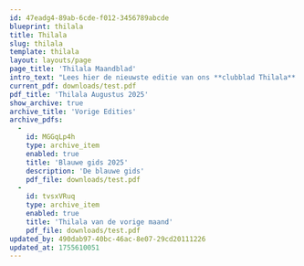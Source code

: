 ```yaml
---
id: 47eadg4-89ab-6cde-f012-3456789abcde
blueprint: thilala
title: Thilala
slug: thilala
template: thilala
layout: layouts/page
page_title: 'Thilala Maandblad'
intro_text: "Lees hier de nieuwste editie van ons **clubblad Thilala**. Ontdek verhalen van onze **scouts**, foto's van **activiteiten** en alle nieuwtjes van de groep."
current_pdf: downloads/test.pdf
pdf_title: 'Thilala Augustus 2025'
show_archive: true
archive_title: 'Vorige Edities'
archive_pdfs:
  -
    id: MGGqLp4h
    type: archive_item
    enabled: true
    title: 'Blauwe gids 2025'
    description: 'De blauwe gids'
    pdf_file: downloads/test.pdf
  -
    id: tvsxVRuq
    type: archive_item
    enabled: true
    title: 'Thilala van de vorige maand'
    pdf_file: downloads/test.pdf
updated_by: 490dab97-40bc-46ac-8e07-29cd20111226
updated_at: 1755610051
---
```

